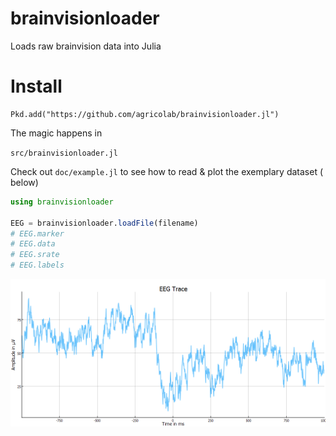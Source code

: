 # brainvisionloader
Loads raw brainvision data into Julia

# Install

```
Pkd.add("https://github.com/agricolab/brainvisionloader.jl")
```

The magic happens in

`src/brainvisionloader.jl`

Check out `doc/example.jl` to see how to read & plot the exemplary dataset ( below)

```julia
using brainvisionloader

EEG = brainvisionloader.loadFile(filename)
# EEG.marker
# EEG.data
# EEG.srate
# EEG.labels
```

<img src = "./docs/example.png">
